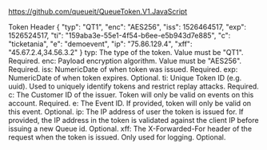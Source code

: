 https://github.com/queueit/QueueToken.V1.JavaScript

Token Header
{
  "typ": "QT1",
  "enc": "AES256",
  "iss": 1526464517,
  "exp": 1526524517,
  "ti": "159aba3e-55e1-4f54-b6ee-e5b943d7e885",
  "c": "ticketania",
  "e": "demoevent",
  "ip": "75.86.129.4",
  "xff": "45.67.2.4,34.56.3.2"
}
typ: The type of the token. Value must be "QT1". Required.
enc: Payload encryption algorithm. Value must be "AES256". Required.
iss: NumericDate of when token was issued. Required.
exp: NumericDate of when token expires. Optional.
ti: Unique Token ID (e.g. uuid). Used to uniquely identify tokens and restrict replay attacks. Required.
c: The Customer ID of the issuer. Token will only be valid on events on this account. Required.
e: The Event ID. If provided, token will only be valid on this event. Optional.
ip: The IP address of user the token is issued for. If provided, the IP address in the token is validated against the client IP before issuing a new Queue id. Optional.
xff: The X-Forwarded-For header of the request when the token is issued. Only used for logging. Optional.


